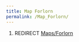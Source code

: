 ```yaml
---
title: Map Forlorn
permalink: /Map_Forlorn/
---
```


1.  REDIRECT [Maps/Forlorn](Maps_Forlorn "wikilink")
